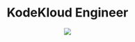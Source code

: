 <h1 align="center">KodeKloud Engineer</h1>

<p align="center">
  <img name="KodeKloud Engineer Logo" src="https://github.com/adinpilavdzija/kodekloud-engineer/assets/65655945/9e7a721e-c127-4287-af6b-1ac1bb334516" />
</p>